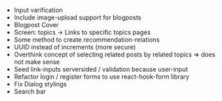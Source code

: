* Input varification
* Include image-upload support for blogposts
* Blogpost Cover
* Screen: topics -> Links to specific topics pages
* Some method to create recommendation-relations
* UUID instead of increments (more secure)
* Overthink concept of selecting related posts by related topics => does not make sense
* Seed link-inputs serversided / validation because user-input
* Refactor login / register forms to use react-hook-form library
* Fix Dialog stylings
* Search bar
